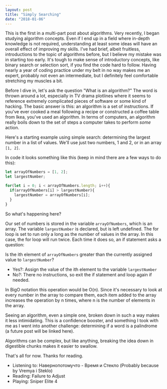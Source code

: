 ```yaml
---
layout: post
title: "Simply Searching"
date: "2018-01-06"
---
```


This is the first in a multi-part post about algorithms. Very recently, I began studying algorithm concepts. Even if I end up in a field where in-depth knowledge is not required, understanding at least some ideas will have an overall effect of improving my skills. I've had brief, albeit fruitless, introductions to the topic of algorithms before, but I believe my mistake was in starting too early. It's tough to make sense of introductory concepts, like binary search or selection sort, if you find the code hard to follow. Having nearly a year of coding practice under my belt in no way makes me an expert, probably not even an intermediate, but I definitely feel comfortable stretching my muscles a bit.

Before I dive in, let's ask the question "What is an algorithm?" The word is thrown around a lot, especially in TV drama plotlines where it seems to reference extremely complicated pieces of software or some kind of hacking. The basic answer is this: an algorithm is a set of instructions. If you've ever cooked a meal following a recipe or constructed a coffee table from Ikea, you've used an algorithm. In terms of computers, an algorithm really boils down to the set of steps a computer takes to perform *some* action.

Here's a starting example using simple search: determining the largest number in a list of values.
We'll use just two numbers, 1 and 2, or in an array ``[1, 2]``.

In code it looks something like this (keep in mind there are a few ways to do this):

```javascript
let arrayOfNumbers = [1, 2];
let largestNumber;

for(let i = 0; i < arrayOfNumbers.length; i++){
  if(arrayOfNumbers[i] > largestNumber){
    largestNumber = arrayOfNumbers[i];
  }
}
```
So what's happening here?

Our set of numbers is stored in the variable ``arrayOfNumbers``, which is an array.
The variable ```largestNumber``` is declared, but is left undefined.
The for loop is set to run only a long as the number of values in the array. In this case, the for loop will run twice. Each time it does so, an if statement asks a question:

Is the ith element of ```arrayOfNumbers``` greater than the currently assigned value to ```largestNumber```?

* Yes?: Assign the value of the ith element to the variable ```largestNumber```
* No?: There no instructions, so exit the if statement and loop again if needed.

In BigO notation this operation would be O(n). Since it's necessary to look at every number in the array to compare them, each item added to the array increases the operation by n times, where n is the number of elements in the array.

Seeing an algorithm, even a simple one, broken down in such a way makes it less intimidating. This is a confidence booster, and something I took with me as I went into another challenge: determining if a word is a palindrome (a future post will be linked here).

Algorithms can be complex, but like anything, breaking the idea down in digestible chunks makes it easier to swallow.

That's all for now. Thanks for reading.

* Listening to: Навернопотомучто - Время и Стекло (Probably because by Vremya i Steklo)
* Reading: Failure to Adjust
* Playing: Sniper Elite 4
